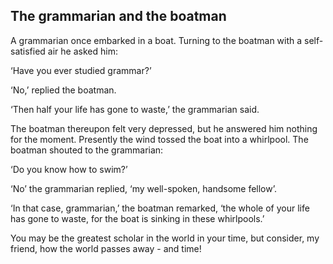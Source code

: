 ## The grammarian and the boatman

A grammarian once embarked in a boat. Turning to the boatman with a self-satisfied air he asked him:

‘Have you ever studied grammar?’

‘No,’ replied the boatman.

‘Then half your life has gone to waste,’ the grammarian said.

The boatman thereupon felt very depressed, but he answered him nothing for the moment. Presently the wind tossed the boat into a whirlpool. The boatman shouted to the grammarian:

‘Do you know how to swim?’

‘No’ the grammarian replied, ‘my well-spoken, handsome fellow’.

‘In that case, grammarian,’ the boatman remarked, ‘the whole of your life has gone to waste, for the boat is sinking in these whirlpools.’

You may be the greatest scholar in the world in your time, but consider, my friend, how the world passes away - and time!
